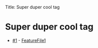 Title: Super duper cool tag

<h1>Super duper cool tag</h1>

* [#1](https://github.com/X2CommunityCore/X2WOTCCommunityHighlander/issues/1) - [FeatureFile1](strategy/FeatureFile1.md)
